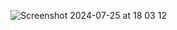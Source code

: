![Screenshot 2024-07-25 at 18 03 12](https://github.com/user-attachments/assets/67becf3b-5b5b-4930-b8ff-93e836383c95)
